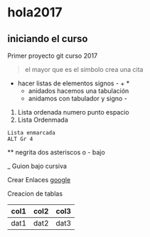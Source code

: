 # hola2017
## iniciando el curso
Primer proyecto git curso 2017
> el mayor que es el simbolo crea una cita
- hacer listas de elementos signos - + *
    - anidados hacemos una tabulación
    - anidamos con tabulador y signo -
1. Lista ordenada numero punto espacio
2. Lista Ordenmada

~~~~~~~~~~~~~~~~~~~~~~~~~
Lista enmarcada
ALT Gr 4
~~~~~~~~~~~~~~~~~~~~~~~~~

** negrita dos asteriscos o - bajo

_ Guion bajo  cursiva

Crear Enlaces [google](https://google.es) 

Creacion de tablas

| col1 | col2 | col3 |
| ---- | ---- | ---- |
|dat1|dat2|dat3|








